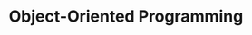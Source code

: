 ---
code: WBCS028-05
degree: bsc
order: 1
coordinator:
  email: a.rastogi@rug.nl
  name: Ayushi Rastogi
contact:  
  header: Contact
  members:
  - a.rastogi@rug.nl
  - d.feitosa@rug.nl
title: Object-Oriented Programming
homepage: https://ocasys.rug.nl/current/catalog/course/WBCS028-05
---